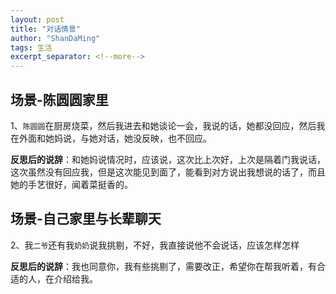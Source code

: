 ```yaml
---
layout: post
title: "对话情景"
author: "ShanDaMing"
tags: 生活
excerpt_separator: <!--more-->
---
```


## 场景-陈圆圆家里
1、`陈圆圆`在厨房烧菜，然后我进去和她谈论一会，我说的话，她都没回应，然后我在外面和她妈说，与她对话，她没反映，也不回应。 

**反思后的说辞**：和她妈说情况时，应该说，这次比上次好，上次是隔着门我说话，这次虽然没有回应我，但是这次能见到面了，能看到对方说出我想说的话了，而且她的手艺很好，闻着菜挺香的。

## 场景-自己家里与长辈聊天
2、我`二爷`还有我`奶奶`说我挑剔，不好，我直接说他不会说话，应该怎样怎样

**反思后的说辞**：我也同意你，我有些挑剔了，需要改正，希望你在帮我听着，有合适的人，在介绍给我。
